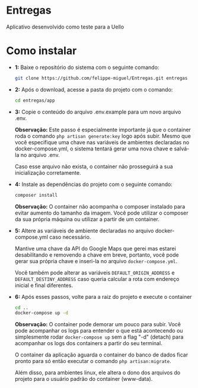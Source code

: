 # Entregas
Aplicativo desenvolvido como teste para a Uello

# Como instalar
- **1:** Baixe o repositório do sistema com o seguinte comando:
  ```sh
  git clone https://github.com/felippe-miguel/Entregas.git entregas
  ```
- **2:** Após o download, acesse a pasta do projeto com o comando:
  ```sh
  cd entregas/app
  ```
- **3:** Copie o conteúdo do arquivo .env.example para um novo arquivo .env.

  **Observação:** Este passo é especialmente importante já que o container roda o comando `php artisan generate:key` logo após subir. Mesmo que você especifique uma chave nas variáveis de ambientes declaradas no docker-compose.yml, o sistema tentará gerar uma nova chave e salvá-la no arquivo .env.
  
  Caso esse arquivo não exista, o container não prosseguirá a sua inicialização corretamente.

- **4:** Instale as dependências do projeto com o seguinte comando:
  ```sh
  composer install
  ```

  **Observação:** O container não acompanha o composer instalado para evitar aumento do tamanho da imagem. Você pode utilizar o composer da sua própria máquina ou utilizar a partir de um container.

- **5:** Altere as variáveis de ambiente declaradas no arquivo docker-compose.yml caso necessário.

  Mantive uma chave da API do Google Maps que gerei mas estarei desabilitando e removendo a chave em breve, portanto, você pode gerar sua própria chave e inseri-la no arquivo `docker-compose.yml`.
  
  Você também pode alterar as variáveis `DEFAULT_ORIGIN_ADDRESS` e `DEFAULT_DESTINY_ADDRESS` caso queria calcular a rota com endereço inicial e final diferentes.

- **6:** Após esses passos, volte para a raiz do projeto e execute o container
  ```sh
  cd ..
  docker-compose up -d
  ```
  
  **Observação:** O container pode demorar um pouco para subir. Você pode acompanhar os logs para entender o que está acontecendo ou simplesmente rodar `docker-compose up` sem a flag "-d" (detach) para acompanhar os logs dos containers a partir do seu terminal.
  
  O container da aplicação aguarda o container do banco de dados ficar pronto para só então executar o comando `php artisan:migrate`.
  
  Além disso, para ambientes linux, ele altera o dono dos arquivos do projeto para o usuário padrão do container (www-data).